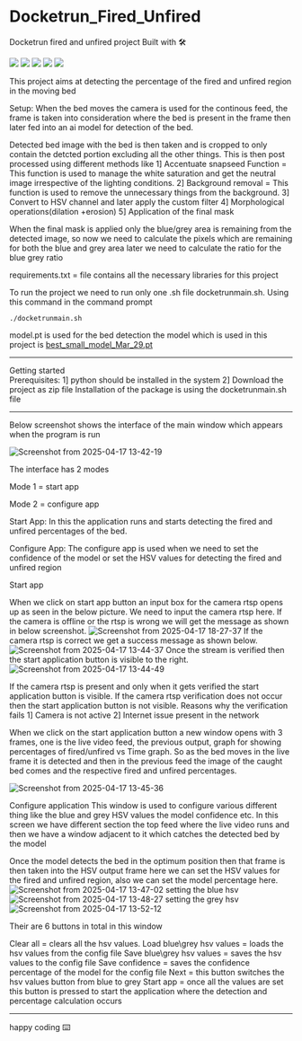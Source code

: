 # Docketrun_Fired_Unfired


Docketrun fired and unfired project 
Built with 🛠️ 

![](https://cdn-icons-png.flaticon.com/128/15452/15452650.png)
![](https://img.icons8.com/?size=160&id=YX03OUiHE3rz&format=png)
![](https://cdn-icons-png.flaticon.com/128/16810/16810458.png)
![](https://opencv.org/wp-content/uploads/2022/05/logo.png)
![](https://avatars.githubusercontent.com/u/26833451?s=48&v=4)


This project aims at detecting the percentage of the fired and unfired region in the moving bed 

Setup: When the bed moves the camera is used for the continous feed, the frame is taken into consideration where the bed is present in the frame then 
later fed into an ai model for detection of the bed.

Detected bed image with the bed is then taken and is cropped to only contain the detcted portion excluding all the other things. This is then post processed using different methods like
1] Accentuate snapseed Function  = This function is used to manage the white saturation and get the neutral image irrespective of the lighting conditions.
2] Background removal = This function is used to remove the unnecessary things from the background. 
3] Convert to HSV channel and later apply the custom filter
4] Morphological operations(dilation +erosion) 
5] Application of the final mask 


When the final mask is applied only the blue/grey area  is remaining from the detected image, so now we need to calculate the pixels which are remaining for both 
the blue and grey area later we need to calculate the ratio for the blue grey ratio

requirements.txt = file contains all the necessary libraries for this project

To run the project we need to run only one .sh file docketrunmain.sh. Using this command in the command prompt
```shell
./docketrunmain.sh
```
model.pt is used for the bed detection the model which is used in this project  is [best_small_model_Mar_29.pt](https://github.com/SHREYAS1188/Docketrun_Fired_Unfired/blob/main/best_small_model_Mar_29.pt "best_small_model_Mar_29.pt")

-----------------------------
Getting started  
Prerequisites:
1] python should be installed in the system
2] Download the project as zip file
Installation of the package is using the docketrunmain.sh file

---------------------------------
Below screenshot shows the interface of the main window which appears when the program is run

![Screenshot from 2025-04-17 13-42-19](https://github.com/user-attachments/assets/9d7cbf95-de45-4eb5-8e93-68e5cd592ad3)

The interface has 2 modes 

Mode 1 = start app

Mode 2 = configure app

Start App: In this the application runs and starts detecting the fired and unfired percentages of the bed.

Configure App: The configure app is used when we need to set the confidence of the model or set the HSV values for detecting the fired and unfired region

Start app

When we click on start app button an input box for the camera rtsp opens up as seen in the below picture. 
We need to input the camera rtsp here. 
If the camera is offline or the rtsp is wrong we will get the message as shown in below screenshot. 
![Screenshot from 2025-04-17 18-27-37](https://github.com/user-attachments/assets/18359be0-a99e-4d0d-ac53-ed577a898f4e)
If the camera rtsp is correct we get a success message as shown below.
![Screenshot from 2025-04-17 13-44-37](https://github.com/user-attachments/assets/543aa8b5-c78e-4c2d-88bb-90d827aedd5d)
Once the stream is verified then the start application button is visible to the right. ![Screenshot from 2025-04-17 13-44-49](https://github.com/user-attachments/assets/3d028113-1e6b-4d70-927d-0e02364dfcf6)

If the camera rtsp is present and only when it gets verified the start application button is visible. If the camera rtsp verification does not occur then the start application button is not visible.
Reasons why the verification fails
 1] Camera is not active 
 2] Internet issue present in the network 

When we click on the start application button a new window opens with 3 frames, one is the live video feed, the previous output, graph for showing 
percentages of fired/unfired vs Time graph. So as the bed moves in the live frame it is detected and then in the previous feed the image of the caught bed comes and the respective fired and unfired percentages.

![Screenshot from 2025-04-17 13-45-36](https://github.com/user-attachments/assets/d488dbbb-03bc-4387-8a92-32b6182e6f24)

Configure application 
This window is used to configure various different thing like the blue and grey HSV values the model confidence etc.
In this screen we have different section the top feed where the live video runs and then we have a window adjacent to it which catches the detected
bed by the model

Once the model detects the bed in the optimum position then that frame is then taken into the HSV output frame here we can set the HSV values for the 
fired and unfired region, also we can set the model percentage here. 
![Screenshot from 2025-04-17 13-47-02](https://github.com/user-attachments/assets/3009fbcb-929a-46b5-8bcf-041789259cf5)
setting the blue hsv
![Screenshot from 2025-04-17 13-48-27](https://github.com/user-attachments/assets/ca8283ff-efca-446a-8724-13633c773480)
setting the grey hsv
![Screenshot from 2025-04-17 13-52-12](https://github.com/user-attachments/assets/9369b66b-dafc-4f5b-b6a2-57d375c44fbc)

Their are 6 buttons in total in this window

Clear all = clears all the hsv values. 
Load blue\grey hsv values = loads the hsv values from the config file
Save blue\grey hsv values = saves the hsv values to the config file
Save confidence = saves the confidence percentage of the model for the config file
Next = this button switches the hsv values button from blue to grey 
Start app = once all the values are set this button is pressed to start the application where the detection and percentage calculation occurs 

------------
happy coding ⌨️
